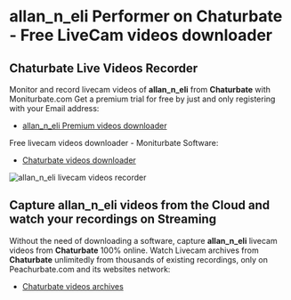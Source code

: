 # allan_n_eli Performer on Chaturbate - Free LiveCam videos downloader

## Chaturbate Live Videos Recorder

Monitor and record livecam videos of **allan_n_eli** from **Chaturbate** with Moniturbate.com
Get a premium trial for free by just and only registering with your Email address:
* [allan_n_eli Premium videos downloader](https://moniturbate.com/request-demo-licence-key.html)

Free livecam videos downloader - Moniturbate Software:
* [Chaturbate videos downloader](https://moniturbate.com/moniturbate-download-software.html)

![allan_n_eli livecam videos recorder](https://peachurnet.com/templates/moniturbate-software.png)


## Capture allan_n_eli videos from the Cloud and watch your recordings on Streaming

Without the need of downloading a software, capture **allan_n_eli** livecam videos from **Chaturbate** 100% online.
Watch Livecam archives from **Chaturbate** unlimitedly from thousands of existing recordings, only on Peachurbate.com and its websites network:
* [Chaturbate videos archives](https://peachurnet.com/)